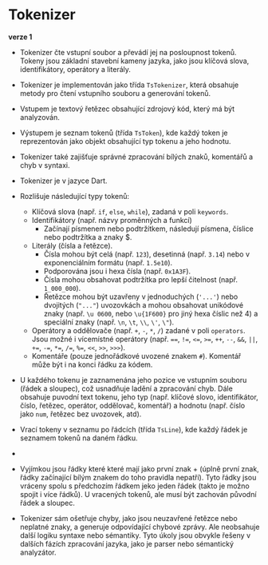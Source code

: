 # Tokenizer

**verze 1**

- Tokenizer čte vstupní soubor a převádí jej na posloupnost tokenů. Tokeny jsou základní stavební kameny jazyka, jako jsou klíčová slova, identifikátory, operátory a literály.

- Tokenizer je implementován jako třída `TsTokenizer`, která obsahuje metody pro čtení vstupního souboru a generování tokenů.

- Vstupem je textový řetězec obsahující zdrojový kód, který má být analyzován.

- Výstupem je seznam tokenů (třída `TsToken`), kde každý token je reprezentován jako objekt obsahující typ tokenu a jeho hodnotu.

- Tokenizer také zajišťuje správné zpracování bílých znaků, komentářů a chyb v syntaxi.

- Tokenizer je v jazyce Dart.

- Rozlišuje následující typy tokenů:
  - Klíčová slova (např. `if`, `else`, `while`), zadaná v poli `keywords`.
  - Identifikátory (např. názvy proměnných a funkcí)
    -  Začínají písmenem nebo podtržítkem, následují písmena, číslice nebo podtržítka a znaky $.
  - Literály (čísla a řetězce).
    -  Čísla mohou být celá (např. `123`), desetinná (např. `3.14`) nebo v exponenciálním formátu (např. `1.5e10`).
    -  Podporována jsou i hexa čísla (např. `0x1A3F`).
    -  Čísla mohou obsahovat podtržítka pro lepší čitelnost (např. `1_000_000`).
    -  Řetězce mohou být uzavřeny v jednoduchých (`'...'`) nebo dvojitých (`"..."`) uvozovkách a mohou obsahovat unikódové znaky (např. `\u 0600`, nebo `\u{1F600}` pro jiný hexa číslic než 4) a speciální znaky (např. `\n`, `\t`, `\\`, `\'`, `\"`).
  - Operátory a oddělovače (např. `+`, `-`, `*`, `/`) zadané v poli `operators`. Jsou možné i vícemístné operátory (např. `==`, `!=`, `<=`, `>=`, `++`, `--`, `&&`, `||`, `+=`, `-=`, `*=`, `/=`, `%=`, `<<`, `>>`, `>>>`).
  - Komentáře (pouze jednořádkové uvozené znakem `#`). Komentář může být i na konci řádku za kódem.

- U každého tokenu je zaznamenána jeho pozice ve vstupním souboru (řádek a sloupec), což usnadňuje ladění a zpracování chyb. Dále obsahuje puvodní text tokenu, jeho typ (např. klíčové slovo, identifikátor, číslo, řetězec, operátor, oddělovač, komentář) a hodnotu (např. číslo jako `num`, řetězec bez uvozovek, atd).

- Vrací tokeny v seznamu po řádcích (třída `TsLine`), kde každý řádek je seznamem tokenů na daném řádku.
- 
- Vyjímkou jsou řádky které které mají jako první znak + (úplně první znak, řádky začínající bílým znakem do toho pravidla nepatří). Tyto řádky jsou vráceny spolu s předchozím řádkem jeko jeden řádek (takto je možno spojit i více řádků). U vracených tokenů, ale musí být zachován původní řádek a sloupec.

- Tokenizer sám ošetřuje chyby, jako jsou neuzavřené řetězce nebo neplatné znaky, a generuje odpovídající chybové zprávy. Ale neobsahuje další logiku syntaxe nebo sémantiky. Tyto úkoly jsou obvykle řešeny v dalších fázích zpracování jazyka, jako je parser nebo sémantický analyzátor.
  